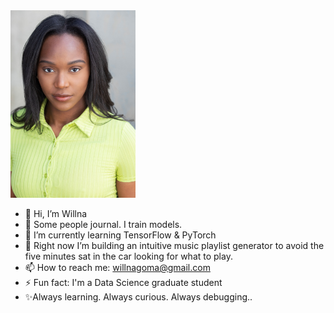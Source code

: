 <img src="./headshot.jpg" alt="Willna's Headshot" width="200"/>

- 👋 Hi, I’m Willna
- 👀 Some people journal. I train models.
- 🌱 I’m currently learning TensorFlow & PyTorch
- 💞️ Right now I’m building an intuitive music playlist generator to avoid the five minutes sat in the car looking for what to play.
- 📫 How to reach me: willnagoma@gmail.com
- ⚡ Fun fact: I'm a Data Science graduate student
- ✨Always learning. Always curious.  Always debugging..



  


<!---
willnagoma/willnagoma is a ✨ special ✨ repository because its `README.md` (this file) appears on your GitHub profile.
You can click the Preview link to take a look at your changes.
--->
